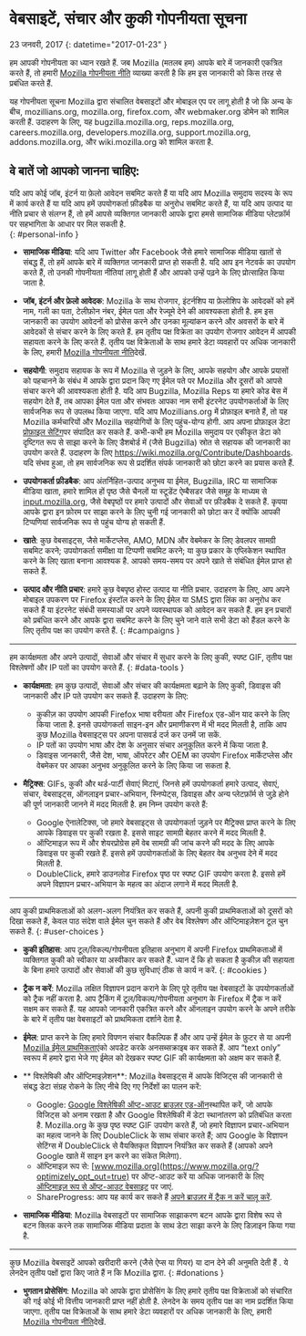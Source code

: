 # वेबसाइटें, संचार और कुकी गोपनीयता सूचना

23 जनवरी, 2017
{: datetime="2017-01-23" }

हम आपकी गोपनीयता का ध्यान रखते हैं. जब Mozilla (मतलब हम) आपके बारे में जानकारी एकत्रित करते हैं, तो हमारी [Mozilla गोपनीयता नीति](https://www.mozilla.org/privacy/) व्याख्या करती है कि हम इस जानकारी को किस तरह से प्रबंधित करते हैं.

यह गोपनीयता सूचना Mozilla द्वारा संचालित वेबसाइटों और मोबाइल एप पर लागू होती है जो कि अन्य के बीच, mozillians.org, mozilla.org, firefox.com, और webmaker.org डोमेन को शामिल करती हैं. उदाहरण के लिए, यह bugzilla.mozilla.org, reps.mozilla.org, careers.mozilla.org, developers.mozilla.org, support.mozilla.org, addons.mozilla.org, और wiki.mozilla.org को शामिल करता है.

## वे बातें जो आपको जानना चाहिए:

यदि आप कोई जॉब, इंटर्न या फ़ेलो आवेदन सबमिट करते हैं या यदि आप Mozilla समुदाय सदस्य के रूप में कार्य करते हैं या यदि आप हमें उपयोगकर्ता फ़ीडबैक या अनुरोध सबमिट करते हैं, या यदि आप उत्पाद या नीति प्रचार से संलग्न हैं, तो हमें आपसे व्यक्तिगत जानकारी आपके द्वारा हमसे सामाजिक मीडिया प्लेटफ़ॉर्म पर सहभागिता के आधार पर मिल सकती है.   
{: #personal-info }

* **सामाजिक मीडिया**: यदि आप Twitter और Facebook जैसे हमारे सामाजिक मीडिया खातों से संबद्ध हैं, तो हमें आपके बारे में व्यक्तिगत जानकारी प्राप्त हो सकती है. यदि आप इन नेटवर्क का उपयोग करते हैं, तो उनकी गोपनीयता नीतियां लागू होती हैं और आपको उन्हें पढ़ने के लिए प्रोत्साहित किया जाता है.  

* **जॉब, इंटर्न और फ़ेलो आवेदक**: Mozilla के साथ रोजगार, इंटर्नशिप या फ़ेलोशिप के आवेदकों को हमें नाम, गली का पता, टेलीफ़ोन नंबर, ईमेल पता और रेज्यूमे देने की आवश्यकता होती है. हम इस जानकारी का उपयोग आवेदनों को प्रोसेस करने और उनका मूल्यांकन करने और अवसरों के बारे में आवेदकों से संचार करने के लिए करते हैं. हम तृतीय पक्ष विक्रेता का उपयोग रोजगार आवेदन में आपकी सहायता करने के लिए करते हैं. तृतीय पक्ष विक्रेताओं के साथ हमारे डेटा व्यवहारों पर अधिक जानकारी के लिए, हमारी [Mozilla गोपनीयता नीति](https://www.mozilla.org/privacy/)देखें. 

* **सहयोगी**: समुदाय सहायक के रूप में Mozilla से जुड़ने के लिए, आपके सहयोग और आपके प्रयासों को पहचानने के संबंध में आपके द्वारा प्रदान किए गए ईमेल पते पर Mozilla और दूसरों को आपसे संचार करने की आवश्यकता होती है. यदि आप Bugzilla, Mozilla Reps या हमारे कोड बेस में सहयोग देते हैं, तब आपका ईमेल पता और संभवतः आपका नाम सभी इंटरनेट उपयोगकर्ताओं के लिए सार्वजनिक रूप से उपलब्ध किया जाएगा. यदि आप Mozillians.org में प्रोफ़ाइल बनाते हैं, तो यह Mozilla कर्मचारियों और Mozilla सहयोगियों के लिए पहुंच-योग्य होगी. आप अपना प्रोफ़ाइल डेटा [प्रोफ़ाइल सेटिंग](https://mozillians.org/user/edit)पर संपादित कर सकते हैं. कभी-कभी हम Mozilla समुदाय पर एकीकृत डेटा को दृष्टिगत रूप से साझा करने के लिए डैशबोर्ड में (जैसे Bugzilla) स्रोत से सहायक की जानकारी का उपयोग करते हैं. उदाहरण के लिए <https://wiki.mozilla.org/Contribute/Dashboards>. यदि संभव हुआ, तो हम सार्वजनिक रूप से प्रदर्शित संपर्क जानकारी को छोटा करने का प्रयास करते हैं.

* **उपयोगकर्ता फ़ीडबैक**:  आप अंतर्निहित-उत्पाद अनुभव या ईमेल, Bugzilla, IRC या सामाजिक मीडिया खाता, हमारे शामिल हों पृष्ठ जैसे चैनलों या स्टूडेंट ऐम्बैसडर जैसे समूह के माध्यम से  [input.mozilla.org](https://input.mozilla.org/), जैसे वेबपृष्ठों पर हमारे उत्पादों और सेवाओं पर फ़ीडबैक दे सकते हैं. कृपया आपके द्वारा इन फ़ोरम पर साझा करने के लिए चुनी गई जानकारी को छोटा कर दें क्योंकि आपकी टिप्पणियां सार्वजनिक रूप से पहुंच योग्य हो सकती हैं.

* **खाते**: कुछ वेबसाइट्स, जैसे मार्केटप्लेस, AMO, MDN और वेबमेकर के लिए डेवलपर सामग्री सबमिट करने; उपयोगकर्ता समीक्षा या टिप्पणी सबमिट करने; या कुछ प्रकार के एप्लिकेशन स्थापित करने के लिए खाता बनाना आवश्यक है.  आपको समय-समय पर अपने खाते से संबंधित ईमेल प्राप्त हो सकते हैं. 

* **उत्पाद और नीति प्रचार**:  हमारे कुछ वेबपृष्ठ होस्ट उत्पाद या नीति प्रचार. उदाहरण के लिए, आप अपने मोबाइल उपकरण पर Firefox इंस्टॉल करने के लिए ईमेल या SMS द्वारा लिंक का अनुरोध कर सकते हैं या इंटरनेट संबंधी समस्याओं पर अपने व्यवस्थापक को आवेदन कर सकते हैं. हम इन प्रचारों को प्रबंधित करने और आपके द्वारा सबमिट करने के लिए चुने जाने वाले सभी डेटा को हैंडल करने के लिए तृतीय पक्ष का उपयोग करते हैं.
{: #campaigns }

---------------------------------------

हम कार्यक्षमता और अपने उत्पादों, सेवाओं और संचार में सुधार करने के लिए कुकी, स्पष्ट GIF, तृतीय पक्ष विश्लेषणों और IP पतों का उपयोग करते हैं. 
{: #data-tools }

* **कार्यक्षमता**: हम कुछ उत्पादों, सेवाओं और संचार की कार्यक्षमता बढ़ाने के लिए कुकी, डिवाइस की जानकारी और IP पते उपयोग कर सकते हैं. उदाहरण के लिए:
    * कुकीज़ का उपयोग आपकी Firefox भाषा वरीयता और Firefox एड-ऑन याद करने के लिए किया जाता है. इनसे उपयोगकर्ता साइन-इन और प्रमाणीकरण में भी मदद मिलती है, ताकि आप कुछ Mozilla वेबसाइट्स पर अपना पासवर्ड दर्ज कर उनमें जा सकें.  
    * IP पतों का उपयोग भाषा और देश के अनुसार संचार अनुकूलित करने में किया जाता है.  
    * डिवाइस जानकारी, जैसे देश, भाषा, ऑपरेटर और OEM का उपयोग Firefox मार्केटप्लेस और वेबमेकर पर आपका अनुभव अनुकूलित करने के लिए किया जा सकता है.

* **मैट्रिक्स**: GIFs, कुकी और थर्ड-पार्टी सेवाएं मिटाएं, जिनसे हमें उपयोगकर्ता हमारे उत्पाद, सेवाएं, संचार, वेबसाइट्स, ऑनलाइन प्रचार-अभियान, स्निप्पेट्स, डिवाइस और अन्य प्लेटफ़ॉर्म से जुड़े होने की पूर्ण जानकारी जानने में मदद मिलती है. हम निम्न उपयोग करते हैं:
    * Google ऐनालेटिक्स, जो हमारे वेबसाइट्स से उपयोगकर्ता जुड़ने पर मैट्रिक्स प्राप्त करने के लिए आपके डिवाइस पर कुकी रखता है.      इससे साइट सामग्री बेहतर करने में मदद मिलती है.  
    * ऑप्टिमाइज़ रूप में और शेयरप्रोग्रेस हमें वेब सामग्री की जांच करने की मदद के लिए आपके डिवाइस पर कुकी रखते हैं.  इससे हमें उपयोगकर्ताओं के लिए बेहतर वेब अनुभव देने में मदद मिलती है.
    * DoubleClick, हमारे डाउनलोड Firefox पृष्ठ पर स्पष्ट GIF उपयोग करता है.  इससे हमें अपने विज्ञापन प्रचार-अभियान के महत्व का अंदाज लगाने में मदद मिलती है.

---------------------------------------

आप कुकी प्राथमिकताओं को अलग-अलग नियंत्रित कर सकते हैं, अपनी कुकी प्राथमिकताओं को दूसरों को दिखा सकते हैं, केवल पाठ संदेश वाले ईमेल चुन सकते हैं और वेब विश्लेषण और ऑप्टिमाइज़ेशन टूल चुन सकते हैं. 
{: #user-choices }

* **कुकी इतिहास**: आप टूल/विकल्प/गोपनीयता इतिहास अनुभाग में अपनी Firefox प्राथमिकताओं में व्यक्तिगत कुकी को स्वीकार या अस्वीकार कर सकते हैं. ध्यान दें कि हो सकता है कुकीज़ की सहायता के बिना हमारे उत्पादों और सेवाओं की कुछ सुविधाएं ठीक से कार्य न करें.
{: #cookies }

* **ट्रैक न करें**: Mozilla लक्षित विज्ञापन प्रदान कराने के लिए पूरे तृतीय पक्ष वेबसाइटों के उपयोगकर्ताओं को ट्रैक नहीं करता है.  आप ट्रैकिंग में टूल/विकल्प/गोपनीयता अनुभाग के Firefox में ट्रैक न करें सक्षम कर सकते हैं. यह आपको जानकारी एकत्रित करने और ऑनलाइन उपयोग करने के अपने तरीके के बारे में तृतीय पक्ष वेबसाइटों को प्राथमिकता दर्शाने देता है.  

* **ईमेल**: प्राप्त करने के लिए हमारे विपणन संचार वैकल्पिक हैं और आप उन्हें ईमेल के फ़ुटर से या अपनी [Mozilla ईमेल प्राथमिकताएं](https://www.mozilla.org/newsletter/recovery/)को अपडेट करके अनसब्सक्राइब कर सकते हैं. आप “text only” स्वरूप में हमारे द्वारा भेजे गए ईमेल को देखकर स्पष्ट GIF की कार्यक्षमता को अक्षम कर सकते हैं.  

* ** विश्लेषिकी और ऑप्टिमाइज़ेशन**: Mozilla वेबसाइट्स में आपके विजिट्स की जानकारी से संबद्ध डेटा संग्रह रोकने के लिए नीचे दिए गए निर्देशों का पालन करें:
   *  Google: [Google विश्लेषिकी ऑप्ट-आउट ब्राउज़र एड-ऑन](https://tools.google.com/dlpage/gaoptout)स्थापित करें, जो आपके विजिट्स को अनाम रखता है और Google विश्लेषिकी में डेटा स्थानांतरण को प्रतिबंधित करता है. Mozilla.org के कुछ पृष्ठ स्पष्ट GIF उपयोग करते हैं, जो हमारे विज्ञापन प्रचार-अभियान का महत्व जानने के लिए DoubleClick के साथ संचार करते हैं; आप Google के विज्ञापन सेटिंग्स में DoubleClick से वैयक्तिकृत विज्ञापन नियंत्रित कर सकते हैं (आपको अपने Google खाते में साइन इन करने का संकेत मिलेगा).
   *  ऑप्टिमाइज़ रूप से: [www.mozilla.org](https://www.mozilla.org/?optimizely_opt_out=true) पर ऑप्ट-आउट करें या अधिक जानकारी के लिए [ऑप्टिमाइज़ रूप से ऑप्ट-आउट वेबसाइट](https://www.optimizely.com/opt_out) पर जाएं. 
   *  ShareProgress: आप यह कार्य कर सकते हैं [अपने ब्राउज़र में ट्रैक न करें चालू करें](https://support.mozilla.org/kb/how-do-i-turn-do-not-track-feature).

* **सामाजिक मीडिया**: Mozilla वेबसाइटों पर सामाजिक साझाकरण बटन आपके द्वारा विशेष रूप से बटन क्लिक करने तक सामाजिक मीडिया प्रदाता के साथ डेटा साझा करने के लिए डिज़ाइन किया गया है.

---------------------------------------

कुछ Mozilla वेबसाइटें आपको खरीदारी करने (जैसे ऐप्स या गियर) या दान देने की अनुमति देती हैं . ये लेनदेन तृतीय पक्षों द्वारा किए जाते हैं न कि Mozilla द्वारा. 
{: #donations }

* **भुगतान प्रोसेसिंग**:   Mozilla को आपके द्वारा प्रोसेसिंग के लिए हमारे तृतीय पक्ष विक्रेताओं को संचारित की गई कोई भी वित्तीय जानकारी प्राप्त नहीं होती है. लेनदेन के समय तृतीय पक्ष का नाम प्रदर्शित किया जाएगा.  तृतीय पक्ष विक्रेताओं के साथ हमारे डेटा व्यवहारों पर अधिक जानकारी के लिए, हमारी [Mozilla गोपनीयता नीति](https://www.mozilla.org/privacy/)देखें.   
